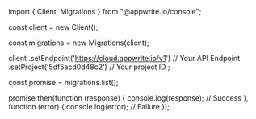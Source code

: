 import { Client,  Migrations } from "@appwrite.io/console";

const client = new Client();

const migrations = new Migrations(client);

client
    .setEndpoint('https://cloud.appwrite.io/v1') // Your API Endpoint
    .setProject('5df5acd0d48c2') // Your project ID
;

const promise = migrations.list();

promise.then(function (response) {
    console.log(response); // Success
}, function (error) {
    console.log(error); // Failure
});